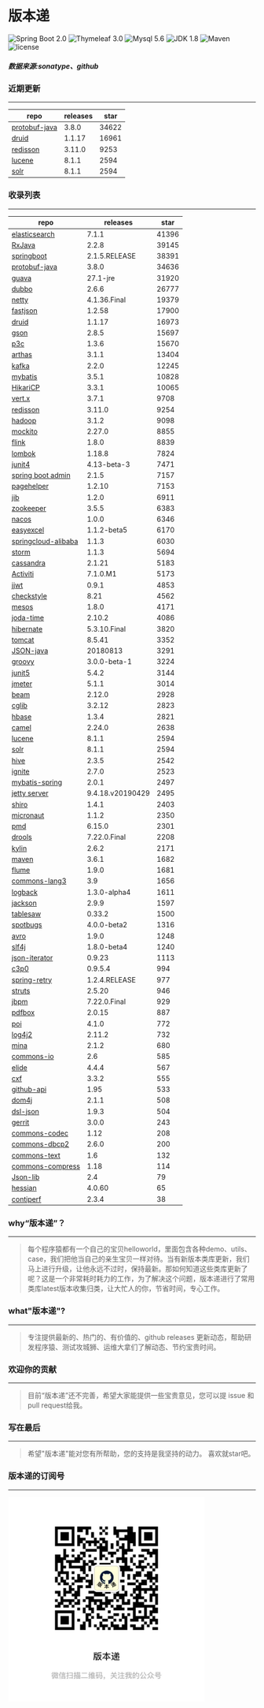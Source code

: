 # 版本递
![Spring Boot 2.0](https://img.shields.io/badge/Spring%20Boot-2.0-brightgreen.svg)
![Thymeleaf 3.0](https://img.shields.io/badge/Thymeleaf-3.0-yellow.svg)
![Mysql 5.6](https://img.shields.io/badge/Mysql-5.6-blue.svg)
![JDK 1.8](https://img.shields.io/badge/JDK-1.8-brightgreen.svg)
![Maven](https://img.shields.io/badge/Maven-3.5.0-yellowgreen.svg)
![license](https://img.shields.io/badge/license-Apache%202-blue.svg)
##### 数据来源:sonatype、github

### 近期更新
---
repo | releases | star
---|---|---
[protobuf-java](https://github.com/protocolbuffers/protobuf) | 3.8.0 | 34622
[druid](https://github.com/alibaba/druid) | 1.1.17 | 16961
[redisson](https://github.com/redisson/redisson) | 3.11.0 | 9253
[lucene](https://github.com/apache/lucene-solr) | 8.1.1 | 2594
[solr](https://github.com/apache/lucene-solr) | 8.1.1 | 2594

### 收录列表
---
repo | releases | star
---|---|---
[elasticsearch](https://github.com/elastic/elasticsearch) | 7.1.1 | 41396 
[RxJava](https://github.com/ReactiveX/RxJava) | 2.2.8 | 39145 
[springboot](https://github.com/spring-projects/spring-boot) | 2.1.5.RELEASE | 38391 
[protobuf-java](https://github.com/protocolbuffers/protobuf) | 3.8.0 | 34636 
[guava](https://github.com/google/guava) | 27.1-jre | 31920 
[dubbo](https://github.com/apache/incubator-dubbo) | 2.6.6 | 26777 
[netty](https://github.com/netty/netty) | 4.1.36.Final | 19379 
[fastjson](https://github.com/alibaba/fastjson) | 1.2.58 | 17900 
[druid](https://github.com/alibaba/druid) | 1.1.17 | 16973 
[gson](https://github.com/google/gson) | 2.8.5 | 15697 
[p3c](https://github.com/alibaba/p3c) | 1.3.6 | 15670 
[arthas](https://github.com/alibaba/arthas) | 3.1.1 | 13404 
[kafka](https://github.com/apache/kafka) | 2.2.0 | 12245 
[mybatis](https://github.com/mybatis/mybatis-3) | 3.5.1 | 10828 
[HikariCP](https://github.com/brettwooldridge/HikariCP) | 3.3.1 | 10065 
[vert.x](https://github.com/eclipse-vertx/vert.x) | 3.7.1 | 9708 
[redisson](https://github.com/redisson/redisson) | 3.11.0 | 9254 
[hadoop](https://github.com/apache/hadoop) | 3.1.2 | 9098 
[mockito](https://github.com/mockito/mockito) | 2.27.0 | 8855 
[flink](https://github.com/apache/flink) | 1.8.0 | 8839 
[lombok](https://github.com/rzwitserloot/lombok) | 1.18.8 | 7824 
[junit4](https://github.com/junit-team/junit4) | 4.13-beta-3 | 7471 
[spring boot admin](https://github.com/codecentric/spring-boot-admin) | 2.1.5 | 7157 
[pagehelper](https://github.com/pagehelper/Mybatis-PageHelper) | 1.2.10 | 7153 
[jib](https://github.com/GoogleContainerTools/jib) | 1.2.0 | 6911 
[zookeeper](https://github.com/apache/zookeeper) | 3.5.5 | 6383 
[nacos](https://github.com/alibaba/nacos) | 1.0.0 | 6346 
[easyexcel](https://github.com/alibaba/easyexcel) | 1.1.2-beta5 | 6170 
[springcloud-alibaba](https://github.com/spring-cloud-incubator/spring-cloud-alibaba) | 1.1.3 | 6030 
[storm](https://github.com/apache/storm) | 1.1.3 | 5694 
[cassandra](https://github.com/apache/cassandra) | 2.1.21 | 5183 
[Activiti](https://github.com/Activiti/Activiti) | 7.1.0.M1 | 5173 
[jjwt](https://github.com/jwtk/jjwt) | 0.9.1 | 4853 
[checkstyle](https://github.com/checkstyle/checkstyle) | 8.21 | 4562 
[mesos](https://github.com/apache/mesos) | 1.8.0 | 4171 
[joda-time](https://github.com/JodaOrg/joda-time) | 2.10.2 | 4086 
[hibernate](https://github.com/hibernate/hibernate-orm) | 5.3.10.Final | 3820 
[tomcat](https://github.com/apache/tomcat) | 8.5.41 | 3352 
[JSON-java](https://github.com/stleary/JSON-java) | 20180813 | 3291 
[groovy](https://github.com/apache/groovy) | 3.0.0-beta-1 | 3224 
[junit5](https://github.com/junit-team/junit5) | 5.4.2 | 3144 
[jmeter](https://github.com/apache/jmeter) | 5.1.1 | 3014 
[beam](https://github.com/apache/beam) | 2.12.0 | 2928 
[cglib](https://github.com/cglib/cglib) | 3.2.12 | 2823 
[hbase](https://github.com/apache/hbase) | 1.3.4 | 2821 
[camel](https://github.com/apache/camel) | 2.24.0 | 2638 
[lucene](https://github.com/apache/lucene-solr) | 8.1.1 | 2594 
[solr](https://github.com/apache/lucene-solr) | 8.1.1 | 2594 
[hive](https://github.com/apache/hive) | 2.3.5 | 2542 
[ignite](https://github.com/apache/ignite) | 2.7.0 | 2523 
[mybatis-spring](https://github.com/mybatis/spring-boot-starter) | 2.0.1 | 2497 
[jetty server](https://github.com/eclipse/jetty.project) | 9.4.18.v20190429 | 2495 
[shiro](https://github.com/apache/shiro) | 1.4.1 | 2403 
[micronaut](https://github.com/micronaut-projects/micronaut-core) | 1.1.2 | 2350 
[pmd](https://github.com/pmd/pmd) | 6.15.0 | 2301 
[drools](https://github.com/kiegroup/drools) | 7.22.0.Final | 2208 
[kylin](https://github.com/apache/kylin) | 2.6.2 | 2171 
[maven](https://github.com/apache/maven) | 3.6.1 | 1682 
[flume](https://github.com/apache/flume) | 1.9.0 | 1681 
[commons-lang3](https://github.com/apache/commons-lang) | 3.9 | 1656 
[logback](https://github.com/qos-ch/logback) | 1.3.0-alpha4 | 1611 
[jackson](https://github.com/FasterXML/jackson-core) | 2.9.9 | 1597 
[tablesaw](https://github.com/jtablesaw/tablesaw) | 0.33.2 | 1500 
[spotbugs](https://github.com/spotbugs/spotbugs) | 4.0.0-beta2 | 1316 
[avro](https://github.com/apache/avro) | 1.9.0 | 1248 
[slf4j](https://github.com/qos-ch/slf4j) | 1.8.0-beta4 | 1240 
[json-iterator](https://github.com/json-iterator/java) | 0.9.23 | 1113 
[c3p0](https://github.com/swaldman/c3p0) | 0.9.5.4 | 994 
[spring-retry](https://github.com/spring-projects/spring-retry) | 1.2.4.RELEASE | 977 
[struts](https://github.com/apache/struts) | 2.5.20 | 946 
[jbpm](https://github.com/kiegroup/jbpm) | 7.22.0.Final | 929 
[pdfbox](https://github.com/apache/pdfbox) | 2.0.15 | 887 
[poi](https://github.com/apache/poi) | 4.1.0 | 772 
[log4j2](https://github.com/apache/logging-log4j2) | 2.11.2 | 732 
[mina](https://github.com/apache/mina) | 2.1.2 | 680 
[commons-io](https://github.com/apache/commons-io) | 2.6 | 585 
[elide](https://github.com/yahoo/elide) | 4.4.4 | 567 
[cxf](https://github.com/apache/cxf) | 3.3.2 | 555 
[github-api](https://github.com/kohsuke/github-api) | 1.95 | 533 
[dom4j](https://github.com/dom4j/dom4j) | 2.1.1 | 508 
[dsl-json](https://github.com/ngs-doo/dsl-json) | 1.9.3 | 504 
[gerrit](https://github.com/GerritCodeReview/gerrit) | 3.0.0 | 243 
[commons-codec](https://github.com/apache/commons-codec) | 1.12 | 208 
[commons-dbcp2](https://github.com/apache/commons-dbcp) | 2.6.0 | 200 
[commons-text](https://github.com/apache/commons-text) | 1.6 | 132 
[commons-compress](https://github.com/apache/commons-compress) | 1.18 | 114 
[Json-lib](https://github.com/aalmiray/Json-lib) | 2.4 | 79 
[hessian](https://github.com/ebourg/hessian) | 4.0.60 | 65 
[contiperf](https://github.com/lucaspouzac/contiperf) | 2.3.4 | 38 

### why“版本递”？
--- 
>每个程序猿都有一个自己的宝贝helloworld，里面包含各种demo、utils、case，我们把他当自己的亲生宝贝一样对待。当有新版本类库更新，我们马上进行升级，让他永远不过时，保持最新。那如何知道这些类库更新了呢？这是一个非常耗时耗力的工作，为了解决这个问题，版本递进行了常用类库latest版本收集归类，让大忙人的你，节省时间，专心工作。


### what"版本递"?
---
> 专注提供最新的、热门的、有价值的、github releases 更新动态，帮助研发程序猿、测试攻城狮、运维大拿们了解动态、节约宝贵时间。

### 欢迎你的贡献
---
> 目前“版本递”还不完善，希望大家能提供一些宝贵意见，您可以提 issue 和 pull request给我。


### 写在最后
---
> 希望"版本递"能对您有所帮助，您的支持是我坚持的动力。
> 喜欢就star吧。

### 版本递的订阅号
---
<img src="https://github.com/jartisan2001/latest/blob/master/Image.jpg" width="400" hegiht="400" align=left />